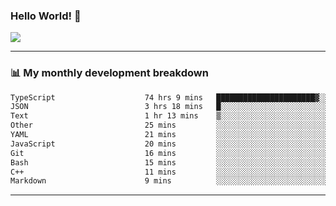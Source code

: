 ### Hello World! 👋

<a>
  <img align="center" src="https://github-readme-stats.vercel.app/api?username=megatunger&count_private=true&include_all_commits=true&bg_color=30,56CCF2,2F80ED&title_color=fff&text_color=fff" />
</a>

------
### 📊 My monthly development breakdown

<!--START_SECTION:waka-->

```txt
TypeScript                    74 hrs 9 mins   ██████████████████████▓░░   90.99 %
JSON                          3 hrs 18 mins   █░░░░░░░░░░░░░░░░░░░░░░░░   04.06 %
Text                          1 hr 13 mins    ▒░░░░░░░░░░░░░░░░░░░░░░░░   01.50 %
Other                         25 mins         ░░░░░░░░░░░░░░░░░░░░░░░░░   00.53 %
YAML                          21 mins         ░░░░░░░░░░░░░░░░░░░░░░░░░   00.43 %
JavaScript                    20 mins         ░░░░░░░░░░░░░░░░░░░░░░░░░   00.42 %
Git                           16 mins         ░░░░░░░░░░░░░░░░░░░░░░░░░   00.35 %
Bash                          15 mins         ░░░░░░░░░░░░░░░░░░░░░░░░░   00.31 %
C++                           11 mins         ░░░░░░░░░░░░░░░░░░░░░░░░░   00.24 %
Markdown                      9 mins          ░░░░░░░░░░░░░░░░░░░░░░░░░   00.19 %
```

<!--END_SECTION:waka-->

------
